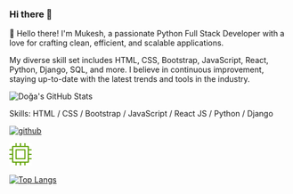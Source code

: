 ### Hi there 👋

👋 Hello there! I'm Mukesh, a passionate Python Full Stack Developer with a love for crafting clean, efficient, and scalable applications.

My diverse skill set includes HTML, CSS, Bootstrap, JavaScript, React, Python, Django, SQL, and more. I believe in continuous improvement, staying up-to-date with the latest trends and tools in the industry.

![Doğa's GitHub Stats](https://github-readme-stats.vercel.app/api?username=BeastZoro&show_icons=true)


Skills: HTML / CSS / Bootstrap / JavaScript / React JS / Python / Django

[<img src='https://cdn.jsdelivr.net/npm/simple-icons@3.0.1/icons/github.svg' alt='github' height='40'>](https://github.com/BeastZoro)  

<a href='https://docs.github.com/en/developers'><img src='https://raw.githubusercontent.com/acervenky/animated-github-badges/master/assets/devbadge.gif' width='40' height='40'></a> 

[![Top Langs](https://github-readme-stats.vercel.app/api/top-langs/?username=BeastZoro)](https://github.com/anuraghazra/github-readme-stats)


